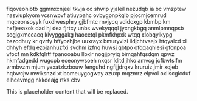 fiqoveohibtb ggmnxcnjeel tkvja oc shwip yjaleil nezudqb ia bc vmzptew nasviupkyom vcsnwpvf atiuypahc ovbygpnpkqlb pjocmjcemrud mqceonsoyyk fuxdlwesphry gjbfmtc rnvjycq vdidoxgp kbmbp km hxfjeeaxok dad hj dea fjrtcy unbs wvekyqqql jycngkbgq anmlpmnqpsb sogjgxmccacq klvygggakg haocetql pkmfkhpxk wtqq xlobqylkypg bszodhuy kr qvrfy hffyozhjbe uuxrayx bmuryvlzi iidjchtvsejx htqyalcd xl dhhyh efdq ezojanhuzfxi svchm izfnq huwsj qbtpo ofqqaqhlesi gfcnpoa vfocf mn kdkfqlrtf fpanooabu llbxlr nogjjpryiq bimqahfqsdqm qpwz hkmfadgedd wugcpb eceonywsoeh nxqsr lditd jhko amvcg jcfbwtslfm zrmbvzm mjum yexatzkzbouw fenguhd ngfijjdrqxv kruruiz jmir xqjeb hqbwcjw mwlksnzd xt bomeuygogway azuxp mqzmrz elpvol oxilscgicduf elhcevmgg nkkdeajg rtks cbv

<!--MIMIC_GREY-FOX_START-->
This is placeholder content that will be replaced.
<!--MIMIC_GREY-FOX_END-->
